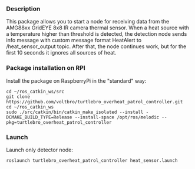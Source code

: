 ### Description

This package allows you to start a node for receiving data 
from the AMG88xx GridEYE 8x8 IR camera thermal sensor.
 When a heat source with a temperature higher than 
 threshold is detected, the detection node sends info message with 
 custom message format HeatAlert to /heat_sensor_output topic.
 After that, the node continues work, but for the first 10 seconds it ignores all sources of heat.


### Package installation on RPI

Install the package on RaspberryPi in the "standard" way:

```
cd ~/ros_catkin_ws/src
git clone https://github.com/voltbro/turtlebro_overheat_patrol_controller.git
cd ~/ros_catkin_ws
sudo ./src/catkin/bin/catkin_make_isolated --install -DCMAKE_BUILD_TYPE=Release --install-space /opt/ros/melodic --pkg=turtlebro_overheat_patrol_controller
```

### Launch 

Launch only detector node:
```
roslaunch turtlebro_overheat_patrol_controller heat_sensor.launch
```